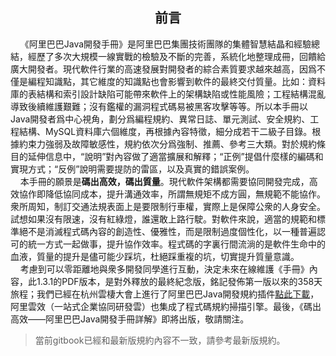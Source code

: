 ## <center>前言</center>

&nbsp;&nbsp;&nbsp;&nbsp;《阿里巴巴Java開發手冊》是阿里巴巴集團技術團隊的集體智慧結晶和經驗總結，經歷了多次大規模一線實戰的檢驗及不斷的完善，系統化地整理成冊，回饋給廣大開發者。現代軟件行業的高速發展對開發者的綜合素質要求越來越高，因爲不僅是編程知識點，其它維度的知識點也會影響到軟件的最終交付質量。比如：資料庫的表結構和索引設計缺陷可能帶來軟件上的架構缺陷或性能風險；工程結構混亂導致後續維護艱難；沒有鑑權的漏洞程式碼易被黑客攻擊等等。所以本手冊以Java開發者爲中心視角，劃分爲編程規約、異常日誌、單元測試、安全規約、工程結構、MySQL資料庫六個維度，再根據內容特徵，細分成若干二級子目錄。根據約束力強弱及故障敏感性，規約依次分爲強制、推薦、參考三大類。對於規約條目的延伸信息中，“說明”對內容做了適當擴展和解釋；“正例”提倡什麼樣的編碼和實現方式；“反例”說明需要提防的雷區，以及真實的錯誤案例。 
<br>&nbsp;&nbsp;&nbsp;&nbsp;本手冊的願景是<strong>碼出高效，碼出質量</strong>。現代軟件架構都需要協同開發完成，高效協作即降低協同成本，提升溝通效率，所謂無規矩不成方圓，無規範不能協作。衆所周知，制訂交通法規表面上是要限制行車權，實際上是保障公衆的人身安全。試想如果沒有限速，沒有紅綠燈，誰還敢上路行駛。對軟件來說，適當的規範和標準絕不是消滅程式碼內容的創造性、優雅性，而是限制過度個性化，以一種普遍認可的統一方式一起做事，提升協作效率。程式碼的字裏行間流淌的是軟件生命中的血液，質量的提升是儘可能少踩坑，杜絕踩重複的坑，切實提升質量意識。 
<br>&nbsp;&nbsp;&nbsp;&nbsp;考慮到可以零距離地與衆多開發同學進行互動，決定未來在線維護《手冊》內容，此1.3.1的PDF版本，是對外釋放的最終紀念版，銘記發佈第一版以來的358天旅程；我們已經在杭州雲棲大會上進行了阿里巴巴Java開發規約插件[點此下載](https://github.com/alibaba/p3c)，阿里雲效（一站式企業協同研發雲）也集成了程式碼規約掃描引擎。最後，《碼出高效——阿里巴巴Java開發手冊詳解》即將出版，敬請關注。 



> 當前gitbook已經和最新版規約內容不一致，請參考最新版規約。
